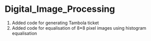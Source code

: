 # Digital_Image_Processing
1. Added code for generating Tambola ticket
2. Added code for equalisation of 8*8 pixel images using histogram equalisation 